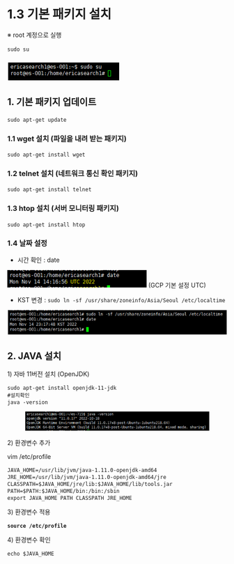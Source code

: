 # 1.3 기본 패키지 설치

※ root 계정으로 실행

`sudo su`

### ![](<../.gitbook/assets/image (19).png>)

## 1. 기본  패키지 업데이트

`sudo apt-get update`

### 1.1 wget 설치 (파일을 내려 받는 패키지)

`sudo apt-get install wget`

### 1.2 telnet 설치 (네트워크 통신 확인 패키지)

`sudo apt-get install telnet`

### 1.3 htop 설치 (서버 모니터링 패키지)

`sudo apt-get install htop`

### 1.4 날짜 설정

* 시간 확인 : date

![](<../.gitbook/assets/image (1).png>) (GCP 기본 설정 UTC)

* KST 변경 : `sudo ln -sf /usr/share/zoneinfo/Asia/Seoul /etc/localtime`

![](<../.gitbook/assets/image (7).png>)



## 2. JAVA 설치

1\) 자바 11버전 설치 (OpenJDK)

```
sudo apt-get install openjdk-11-jdk
#설치확인
java -version
```

<figure><img src="../.gitbook/assets/image (18).png" alt=""><figcaption></figcaption></figure>

2\) 환경변수 추가

vim /etc/profile

```
JAVA_HOME=/usr/lib/jvm/java-1.11.0-openjdk-amd64
JRE_HOME=/usr/lib/jvm/java-1.11.0-openjdk-amd64/jre
CLASSPATH=$JAVA_HOME/jre/lib:$JAVA_HOME/lib/tools.jar
PATH=$PATH:$JAVA_HOME/bin:/bin:/sbin
export JAVA_HOME PATH CLASSPATH JRE_HOME
```

3\) 환경변수 적용

<pre><code><strong>source /etc/profile</strong></code></pre>

4\) 환경변수 확인

```
echo $JAVA_HOME
```


